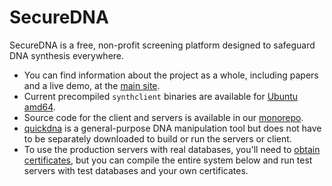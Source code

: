 # SecureDNA

SecureDNA is a free, non-profit screening platform designed to safeguard DNA synthesis everywhere.

- You can find information about the project as a whole, including papers and a live demo, at the [main site](https://securedna.org).
- Current precompiled `synthclient` binaries are available for [Ubuntu amd64](https://github.com/SecureDNA/ppa).
- Source code for the client and servers is available in our [monorepo](https://github.com/SecureDNA/SecureDNA).
- [quickdna](https://github.com/SecureDNA/quickdna) is a general-purpose DNA manipulation tool but does not have to be separately downloaded to build or run the servers or client.
- To use the production servers with real databases, you'll need to [obtain certificates](https://securedna.org/start/), but you can compile the entire system below and run test servers with test databases and your own certificates.
